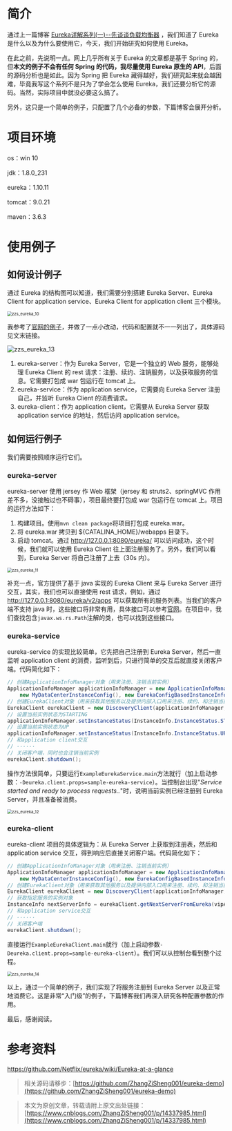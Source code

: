 # 简介

通过上一篇博客 [Eureka详解系列(一)--先谈谈负载均衡器](https://www.cnblogs.com/ZhangZiSheng001/p/14313051.html) ，我们知道了 Eureka 是什么以及为什么要使用它，今天，我们开始研究如何使用 Eureka。

在此之前，先说明一点。网上几乎所有关于 Eureka 的文章都是基于 Spring 的，但**本文的例子不会有任何 Spring 的代码，我尽量使用 Eureka 原生的 API**，后面的源码分析也是如此。因为 Spring 把 Eureka 藏得越好，我们研究起来就会越困难，毕竟我写这个系列不是只为了学会怎么使用 Eureka，我们还要分析它的源码。当然，实际项目中就没必要这么搞了。

另外，这只是一个简单的例子，只配置了几个必备的参数，下篇博客会展开分析。

# 项目环境

os：win 10

jdk：1.8.0_231

eureka：1.10.11

tomcat：9.0.21

maven：3.6.3

# 使用例子

## 如何设计例子

通过 Eureka 的结构图可以知道，我们需要分别搭建 Eureka Server、Eureka Client for application service、Eureka Client for application client 三个模块。

<img src="https://img2020.cnblogs.com/blog/1731892/202101/1731892-20210128090308705-1562847497.png" alt="zzs_eureka_10" style="zoom:67%;" />

我参考了[官网的例子](https://github.com/Netflix/eureka/tree/master/eureka-examples)，并做了一点小改动，代码和配置就不一一列出了，具体源码见文末链接。

![zzs_eureka_13](https://img2020.cnblogs.com/blog/1731892/202101/1731892-20210128090350396-141344343.png)

1. eureka-server：作为 Eureka Server，它是一个独立的 Web 服务，能够处理 Eureka Client 的 rest 请求：注册、续约、注销服务，以及获取服务的信息。它需要打包成 war 包运行在 tomcat 上。
2. eureka-service：作为 application service，它需要向 Eureka Server 注册自己，并监听 Eureka Client 的消费请求。
3. eureka-client：作为 application client，它需要从 Eureka Server 获取 application service 的地址，然后访问 application service。

## 如何运行例子

我们需要按照顺序运行它们。

### eureka-server

eureka-server 使用 jersey 作 Web 框架（jersey 和 struts2、springMVC 作用差不多，没接触过也不碍事），项目最终要打包成 war 包运行在 tomcat 上。项目的运行方法如下：

1. 构建项目。使用`mvn clean package`将项目打包成 eureka.war。
2. 将 eureka.war 拷贝到 ${CATALINA_HOME}/webapps 目录下。
3. 启动 tomcat。通过 http://127.0.0.1:8080/eureka/ 可以访问成功，这个时候，我们就可以使用 Eureka Client 往上面注册服务了。另外，我们可以看到，Eureka Server 将自己注册了上去（30s 内）。

<img src="https://img2020.cnblogs.com/blog/1731892/202101/1731892-20210128090413344-624331497.png" alt="zzs_eureka_11" style="zoom:67%;" />

补充一点，官方提供了基于 java 实现的 Eureka Client 来与 Eureka Server 进行交互，其实，我们也可以直接使用 rest 请求，例如，通过 http://127.0.0.1:8080/eureka/v2/apps 可以获取所有的服务列表。当我们的客户端不支持 java 时，这些接口将非常有用，具体接口可以参考[官网](https://github.com/Netflix/eureka/wiki/Eureka-REST-operations)。在项目中，我们查找包含`javax.ws.rs.Path`注解的类，也可以找到这些接口。

### eureka-service

eureka-service 的实现比较简单，它先把自己注册到 Eureka Server，然后一直监听 application client 的消费，监听到后，只进行简单的交互后就直接关闭客户端。代码简化如下：

```java
// 创建ApplicationInfoManager对象（用来注册、注销当前实例）
ApplicationInfoManager applicationInfoManager = new ApplicationInfoManager(
    new MyDataCenterInstanceConfig(), new EurekaConfigBasedInstanceInfoProvider(instanceConfig).get());
// 创建EurekaClient对象（用来获取其他服务以及提供内部入口用来注册、续约、和注销当前实例）
EurekaClient eurekaClient = new DiscoveryClient(applicationInfoManager, new DefaultEurekaClientConfig());
// 设置当前实例状态为STARTING
applicationInfoManager.setInstanceStatus(InstanceInfo.InstanceStatus.STARTING);
// 设置当前实例状态为UP
applicationInfoManager.setInstanceStatus(InstanceInfo.InstanceStatus.UP);
// 和application client交互
// ······
// 关闭客户端，同时也会注销当前实例
eurekaClient.shutdown();
```

操作方法很简单，只要运行`ExampleEurekaService.main`方法就行（加上启动参数：`-Deureka.client.props=sample-eureka-service`）。当控制台出现"_Service started and ready to process requests.._"时，说明当前实例已经注册到 Eureka Server，并且准备被消费。

<img src="https://img2020.cnblogs.com/blog/1731892/202101/1731892-20210128090432088-306251751.png" alt="zzs_eureka_12" style="zoom:67%;" />

### eureka-client

eureka-client 项目的具体逻辑为：从 Eureka Server 上获取到注册表，然后和 application service 交互，得到响应后直接关闭客户端。代码简化如下：

```java
// 创建ApplicationInfoManager对象（用来注册、注销当前实例）
ApplicationInfoManager applicationInfoManager = new ApplicationInfoManager(
    new MyDataCenterInstanceConfig(), new EurekaConfigBasedInstanceInfoProvider(instanceConfig).get());
// 创建EurekaClient对象（用来获取其他服务以及提供内部入口用来注册、续约、和注销当前实例）
EurekaClient eurekaClient = new DiscoveryClient(applicationInfoManager, new DefaultEurekaClientConfig());
// 获取指定服务的实例对象
InstanceInfo nextServerInfo = eurekaClient.getNextServerFromEureka(vipAddress, false);
// 和application service交互
// ······
// 关闭客户端
eurekaClient.shutdown();
```

直接运行`ExampleEurekaClient.main`就行（加上启动参数`-Deureka.client.props=sample-eureka-client`）。我们可以从控制台看到整个过程。

<img src="https://img2020.cnblogs.com/blog/1731892/202101/1731892-20210128090450915-700687721.png" alt="zzs_eureka_14" style="zoom:67%;" />

以上，通过一个简单的例子，我们实现了将服务注册到 Eureka Server 以及正常地消费它。这是非常“入门级”的例子，下篇博客我们再深入研究各种配置参数的作用。

最后，感谢阅读。

# 参考资料

https://github.com/Netflix/eureka/wiki/Eureka-at-a-glance

> 相关源码请移步：[https://github.com/ZhangZiSheng001/eureka-demo](https://github.com/ZhangZiSheng001/eureka-demo)

>本文为原创文章，转载请附上原文出处链接：[https://www.cnblogs.com/ZhangZiSheng001/p/14337985.html](https://www.cnblogs.com/ZhangZiSheng001/p/14337985.html) 

